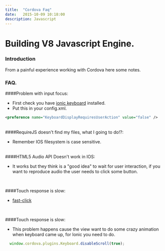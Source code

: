 ```yaml
---
title:  "Cordova Faq"
date:   2015-10-09 10:18:00
description: Javascript
---
```


# Building V8 Javascript Engine.


### Introduction

From a painful experience working with Cordova here some notes.

### FAQ.

####Problem with input focus: 

  - First check you have [ionic keyboard] installed. 
  - Put this in your config.xml. 

  ```xml
  <preference name="KeyboardDisplayRequiresUserAction" value="false" />
  ```

<br>
####RequireJS doesn't find my files, what I going to do!?: 

  - Remember IOS filesystem is case sensitive. 

<br>
####HTML5 Audio API Doesn't work in IOS: 

  - It works but they think is a "good idea" to wait for user interaction, if you want to reproduce audio the user needs to click some button. 

<br>

####Touch response is slow: 

  - [fast-click]
<br>

####Touch response is slow: 
  
  - This problem happens cause the view want to do some crazy animation when keyboard came up, for Ionic you need to do. 

  ```js
    window.cordova.plugins.Keyboard.disableScroll(true); 
  ```

<br>




[ionic keyboard]: https://github.com/driftyco/ionic-plugin-keyboard
[fast-click]: https://github.com/ftlabs/fastclick
